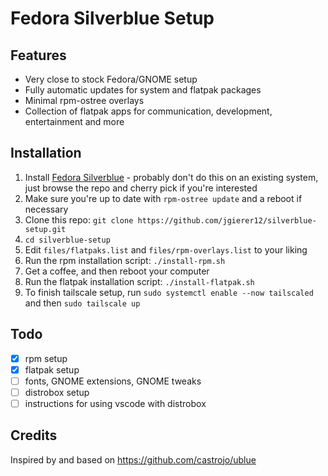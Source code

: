 # Fedora Silverblue Setup

## Features

- Very close to stock Fedora/GNOME setup
- Fully automatic updates for system and flatpak packages
- Minimal rpm-ostree overlays
- Collection of flatpak apps for communication, development, entertainment and more

## Installation

1. Install [Fedora Silverblue](https://docs.fedoraproject.org/en-US/fedora-silverblue/installation/) - probably don't do this on an existing system, just browse the repo and cherry pick if you're interested
2. Make sure you're up to date with `rpm-ostree update` and a reboot if necessary
3. Clone this repo: `git clone https://github.com/jgierer12/silverblue-setup.git`
4. `cd silverblue-setup`
5. Edit `files/flatpaks.list` and `files/rpm-overlays.list` to your liking
6. Run the rpm installation script: `./install-rpm.sh`
7. Get a coffee, and then reboot your computer
8. Run the flatpak installation script: `./install-flatpak.sh`
9. To finish tailscale setup, run `sudo systemctl enable --now tailscaled` and then `sudo tailscale up`

## Todo

- [x] rpm setup
- [x] flatpak setup
- [ ] fonts, GNOME extensions, GNOME tweaks
- [ ] distrobox setup
- [ ] instructions for using vscode with distrobox

## Credits

Inspired by and based on https://github.com/castrojo/ublue
